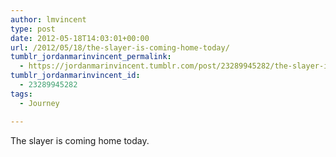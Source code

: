 ```yaml
---
author: lmvincent
type: post
date: 2012-05-18T14:03:01+00:00
url: /2012/05/18/the-slayer-is-coming-home-today/
tumblr_jordanmarinvincent_permalink:
  - https://jordanmarinvincent.tumblr.com/post/23289945282/the-slayer-is-coming-home-today
tumblr_jordanmarinvincent_id:
  - 23289945282
tags:
  - Journey

---
```

The slayer is coming home today.